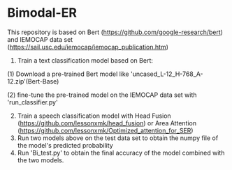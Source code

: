 # Bimodal-ER

This repository is based on Bert (https://github.com/google-research/bert) and IEMOCAP data set (https://sail.usc.edu/iemocap/iemocap_publication.htm)

1. Train a text classification model based on Bert:

  (1) Download a pre-trained Bert model like 'uncased_L-12_H-768_A-12.zip'(Bert-Base)
  
  (2) fine-tune the pre-trained model on the IEMOCAP data set with 'run_classifier.py'
  
2. Train a speech classification model with Head Fusion (https://github.com/lessonxmk/head_fusion) or Area Attention (https://github.com/lessonxmk/Optimized_attention_for_SER)
3. Run two models above on the test data set to obtain the numpy file of the model's predicted probability
4. Run 'Bi_test.py' to obtain the final accuracy of the model combined with the two models.
